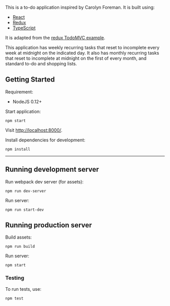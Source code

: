 This is a to-do application inspired by Carolyn Foreman. It is built using:

- [React](http://facebook.github.io/react/)
- [Redux](https://github.com/rackt/redux)
- [TypeScript](http://www.typescriptlang.org/)

It is adapted from the [redux TodoMVC example](https://github.com/rackt/redux/tree/master/examples/todomvc).

This application has weekly recurring tasks that reset to incomplete every week at midnight on the indicated day.
It also has monthly recurring tasks that reset to incomplete at midnight on the first of every month, and standard to-do and shopping lists.

## Getting Started

Requirement:

- NodeJS 0.12+

Start application:

```
npm start
```

Visit [http://localhost:8000/](http://localhost:8000/).

Install dependencies for development:

```
npm install
```

---

## Running development server

Run webpack dev server (for assets):

```
npm run dev-server
```

Run server:

```
npm run start-dev
```

## Running production server

Build assets:

```
npm run build
```

Run server:

```
npm start
```

### Testing

To run tests, use:

```
npm test
```
